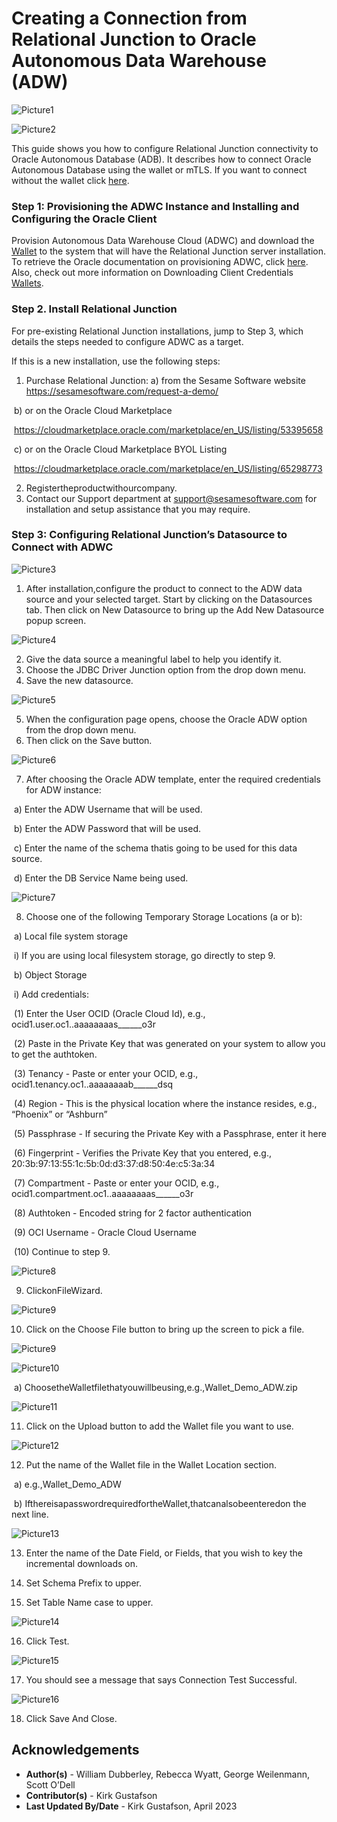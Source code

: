 # **Creating a Connection from Relational Junction to Oracle Autonomous Data Warehouse (ADW)**


![Picture1](./images/RJpic1.png)

![Picture2](./images/RJpic2.png)

This guide shows you how to configure Relational Junction connectivity to Oracle Autonomous Database (ADB). It describes how to connect Oracle Autonomous Database using the wallet or mTLS.  If you want to connect without the wallet click [here](https://oracle-samples.github.io/adb-connectors/common/tls-no-wallet/workshops/freetier/).

### **Step 1: Provisioning the ADWC Instance and Installing and Configuring the Oracle Client**

Provision Autonomous Data Warehouse Cloud (ADWC) and download the [Wallet](../common/wallet/wallet.md) to the system that will have the Relational Junction server installation. To retrieve the Oracle documentation on provisioning ADWC, click [here](https://docs.oracle.com/en/cloud/paas/autonomous-database/index.html). Also, check out more information on Downloading Client Credentials [Wallets](https://docs.oracle.com/en/cloud/paas/autonomous-database/adbsa/connect-download-wallet.html#GUID-B06202D2-0597-41AA-9481-3B174F75D4B1).



### **Step 2. Install** Relational Junction

For pre-existing Relational Junction installations, jump to Step 3, which details the steps needed to configure ADWC as a target.

If this is a new installation, use the following steps:

1) Purchase Relational Junction:
    a) from the Sesame Software website https://sesamesoftware.com/request-a-demo/

​		b) or on the Oracle Cloud Marketplace

​			https://cloudmarketplace.oracle.com/marketplace/en_US/listing/53395658

​		c) or on the Oracle Cloud Marketplace BYOL Listing

​			https://cloudmarketplace.oracle.com/marketplace/en_US/listing/65298773

2) Registertheproductwithourcompany.
3) Contact our Support department at support@sesamesoftware.com  for installation and setup assistance that you may require.



### **Step 3: Configuring Relational Junction’s Datasource** **to Connect with ADWC**

![Picture3](./images/RJpic3.png)

1) After installation,configure the product to connect to the ADW data source and your selected target. Start by clicking on the Datasources tab. Then click on New Datasource to bring up the Add New Datasource popup screen.

![Picture4](./images/RJpic4.png)

2. Give the data source a meaningful label to help you identify it.
3. Choose the JDBC Driver Junction option from the drop down menu.
4. Save the new datasource.

![Picture5](./images/RJpic5.png)

5. When the configuration page opens, choose the Oracle ADW option from the drop down menu.
6. Then click on the Save button.

![Picture6](./images/RJpic6.png)

7. After choosing the Oracle ADW template, enter the required credentials for ADW instance:

​		a) Enter the ADW Username that will be used. 

​		b) Enter the ADW Password that will be used.

​        c) Enter the name of the schema thatis going to be used for this data source. 

​		d) Enter the DB Service Name being used.

![Picture7](./images/RJpic7.png)

8) Choose one of the following Temporary Storage Locations (a or b): 

​		a) Local file system storage 

​				i) If you are using local filesystem storage, go directly to step 9. 

​		b) Object Storage 

​				i) Add credentials: 

​						(1) Enter the User OCID (Oracle Cloud Id), e.g., ocid1.user.oc1..aaaaaaaas______o3r 

​						(2)  Paste in the Private Key that was generated on your system to allow you to get the 							   authtoken. 

​						(3)  Tenancy - Paste or enter your OCID, e.g., ocid1.tenancy.oc1..aaaaaaaab______dsq 

​						(4)  Region - This is the physical location where the instance resides, e.g., “Phoenix” or “Ashburn” 

​						(5)  Passphrase - If securing the Private Key with a Passphrase, enter it here 

​						(6)  Fingerprint - Verifies the Private Key that you entered, e.g., 20:3b:97:13:55:1c:5b:0d:d3:37:d8:50:4e:c5:3a:34 

​						(7)  Compartment - Paste or enter your OCID, e.g., ocid1.compartment.oc1..aaaaaaaas______o3r 

​						(8)  Authtoken - Encoded string for 2 factor authentication 

​						(9)  OCI Username - Oracle Cloud Username

​						(10) Continue to step 9. 

![Picture8](./images/RJpic8.png)

9) ClickonFileWizard.

![Picture9](./images/RJpic9.png)

10) Click on the Choose File button to bring up the screen to pick a file.

![Picture9](./images/RJpic9.png)

![Picture10](./images/RJpic10.png)

​			a) ChoosetheWalletfilethatyouwillbeusing,e.g.,Wallet_Demo_ADW.zip

![Picture11](./images/RJpic11.png)

11) Click on the Upload button to add the Wallet file you want to use.

![Picture12](./images/RJpic12.png)

12) Put the name of the Wallet file in the Wallet Location section.

​		a) e.g.,Wallet_Demo_ADW

​		b) IfthereisapasswordrequiredfortheWallet,thatcanalsobeenteredon the next line.

![Picture13](./images/RJpic13.png)

13) Enter the name of the Date Field, or Fields, that you wish to key the incremental downloads on.

14) Set Schema Prefix to upper. 
15) Set Table Name case to upper.

![Picture14](./images/RJpic14.png)

16) Click Test.

![Picture15](./images/RJpic15.png)

17) You should see a message that says Connection Test Successful.

![Picture16](./images/RJpic16.png)

18) Click Save And Close.


## **Acknowledgements**

* **Author(s)** - William Dubberley, Rebecca Wyatt, George Weilenmann, Scott O’Dell
* **Contributor(s)** - Kirk Gustafson
* **Last Updated By/Date** - Kirk Gustafson, April 2023